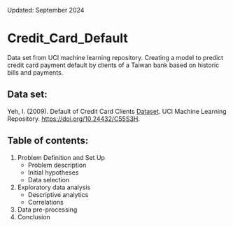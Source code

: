 Updated: September 2024

# Credit_Card_Default
Data set from UCI machine learning repository. Creating a model to predict credit card payment default by clients of a Taiwan bank based on historic bills and payments.

## Data set: 
Yeh, I. (2009). Default of Credit Card Clients [Dataset](https://archive.ics.uci.edu/dataset/350/default+of+credit+card+clients). UCI Machine Learning Repository. https://doi.org/10.24432/C55S3H.

## Table of contents:
1. Problem Definition and Set Up
   - Problem description
   - Initial hypotheses
   - Data selection
2. Exploratory data analysis
   - Descriptive analytics
   - Correlations
3. Data pre-processing
4. Conclusion
